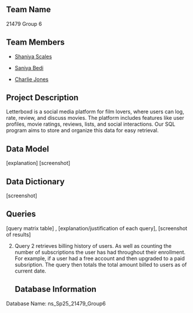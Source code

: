 ## Team Name
21479 Group 6


## Team Members

- [Shaniya Scales](https://www.github.com/shaniyas)

- [Saniya Bedi](https://github.com/Saniya-Bedi)

- [Charlie Jones]()

## Project Description
Letterboxd is a social media platform for film lovers, where users can log, rate, review, and discuss movies. The platform includes features like user profiles, movie ratings, reviews, lists, and social interactions. Our SQL program aims to store and organize this data for easy retrieval.

## Data Model
[explanation] [screenshot]

## Data Dictionary
[screenshot]

## Queries
[query matrix table] , [explanation/justification of each query], [screenshot of results]

2. Query 2 retrieves billing history of users. As well as counting the number of subscriptions the user has had throughout their enrollment. For example, if a user had a free account and then upgraded to a paid subsription. The query then totals the total amount billed to users as of current date.
   

   ## Database Information
Database Name: ns_Sp25_21479_Group6
